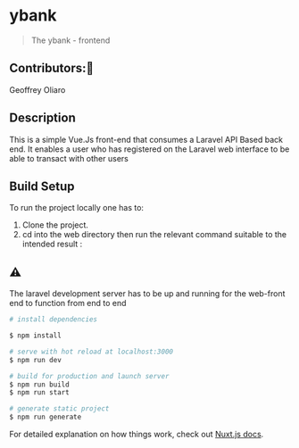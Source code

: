 # ybank

>The ybank - frontend

## Contributors::busts_in_silhouette:
Geoffrey Oliaro

## Description
This is a simple Vue.Js front-end that consumes a Laravel API Based back end. It enables a user who has registered on the Laravel web interface to be able to transact with other users

## Build Setup
To run the project locally one has to:
1. Clone the project.
2. cd into the web directory then run the relevant command suitable to the intended result :
## :warning:
The laravel development server has to be up and running for the web-front end to function from end to end

```bash
# install dependencies

$ npm install

# serve with hot reload at localhost:3000
$ npm run dev

# build for production and launch server
$ npm run build
$ npm run start

# generate static project
$ npm run generate
```

For detailed explanation on how things work, check out [Nuxt.js docs](https://nuxtjs.org).
